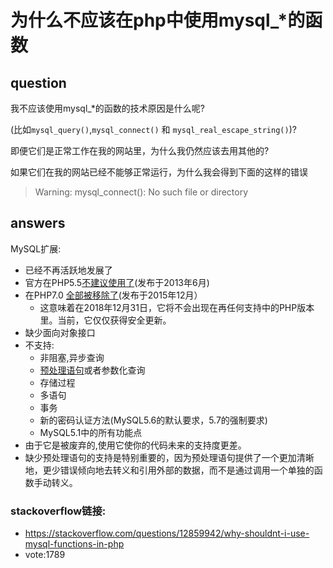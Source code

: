 # 为什么不应该在php中使用mysql_*的函数
## question
我不应该使用mysql_*的函数的技术原因是什么呢?

(比如`mysql_query()`,`mysql_connect()` 和 `mysql_real_escape_string()`)?

即便它们是正常工作在我的网站里，为什么我仍然应该去用其他的?

如果它们在我的网站已经不能够正常运行，为什么我会得到下面的这样的错误

> Warning: mysql_connect(): No such file or directory


## answers
MySQL扩展:

* 已经不再活跃地发展了
* 官方在PHP5.5[不建议使用了](https://wiki.php.net/rfc/mysql_deprecation)(发布于2013年6月)
* 在PHP7.0 [全部被移除了](https://wiki.php.net/rfc/remove_deprecated_functionality_in_php7#extmysql)(发布于2015年12月）
	* 这意味着在2018年12月31日，它将不会出现在再任何支持中的PHP版本里。当前，它仅仅获得安全更新。
* 缺少面向对象接口
* 不支持:
	* 非阻塞,异步查询
	* [预处理语句](http://php.net/manual/en/mysqli.quickstart.prepared-statements.php)或者参数化查询
	* 存储过程
	* 多语句
	* 事务
	* 新的密码认证方法(MySQL5.6的默认要求，5.7的强制要求)
	* MySQL5.1中的所有功能点
* 由于它是被废弃的,使用它使你的代码未来的支持度更差。
* 缺少预处理语句的支持是特别重要的，因为预处理语句提供了一个更加清晰地，更少错误倾向地去转义和引用外部的数据，而不是通过调用一个单独的函数手动转义。

### stackoverflow链接: 
* https://stackoverflow.com/questions/12859942/why-shouldnt-i-use-mysql-functions-in-php
* vote:1789